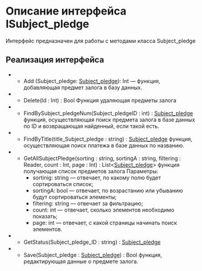 # Описание интерфейса ISubject_pledge
Интерфейс предназначен для работы с методами класса Subject_pledge

## Реализация интерфейса
* + Add (Subject_pledge: [Subject_pledge](Subject_pledge.md)): Int — функция, добавляющая предмет залога в базу данных.
* + Delete(Id : Int) : Bool Функция удаляющая предметы залога
* + FindBySubject_pledgeNum(Subject_pledgeID : int) : [Subject_pledge](Subject_pledge.md)  функция, осуществляющая поиск предмета залога в базе данных по ID и возвращающая найденный, если такой есть.
* + FindByTitle(title_Subject_pledge : string) : [Subject_pledge](Subject_pledge.md)  функция, осуществляющая поиск платежа в базе данных по названию.
* + GetAllSubjectPledge(sorting : string, sortingA : string, filtering : Reader, count : Int, page : Int) : List<[Subject_pledge](Subject_pledge.md)> функция получающая список предметов залога
Параметры:
	* sortinig: string — отвечает, по какому полю будет сортироваться список;
	* sortingA: bool — отвечает, по возрастанию или убыванию будут сортироваться элементы;
	* filtering: string — отвечает за фильтрацию;
	* count: int — отвечает, сколько элементов необходимо показать;
	* page: int — отвечает, с какой страницы начинать поиск элементов.

* + GetStatus(Subject_pledge_ID : string) : [Subject_pledge](Subject_pledge.md)
* + Save(Subject_pledge : [Subject_pledge](Subject_pledge.md)) : Bool функция, редактирующая данные о предмете залога.